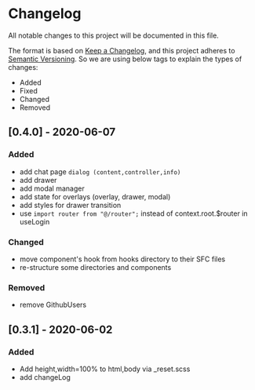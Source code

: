 # Changelog

All notable changes to this project will be documented in this file.

The format is based on [Keep a Changelog](https://keepachangelog.com/en/1.0.0/), and this project adheres to [Semantic Versioning](https://semver.org/spec/v2.0.0.html). So we are using below tags to explain the types of changes:

- Added
- Fixed
- Changed
- Removed

## [0.4.0] - 2020-06-07

### Added

- add chat page `dialog (content,controller,info)`
- add drawer
- add modal manager
- add state for overlays (overlay, drawer, modal)
- add styles for drawer transition
- use `import router from "@/router";` instead of context.root.$router in useLogin


### Changed

- move component's hook from hooks directory to their SFC files
- re-structure some directories and components

### Removed

- remove GithubUsers

## [0.3.1] - 2020-06-02

### Added

- Add height,width=100% to html,body via \_reset.scss
- add changeLog
